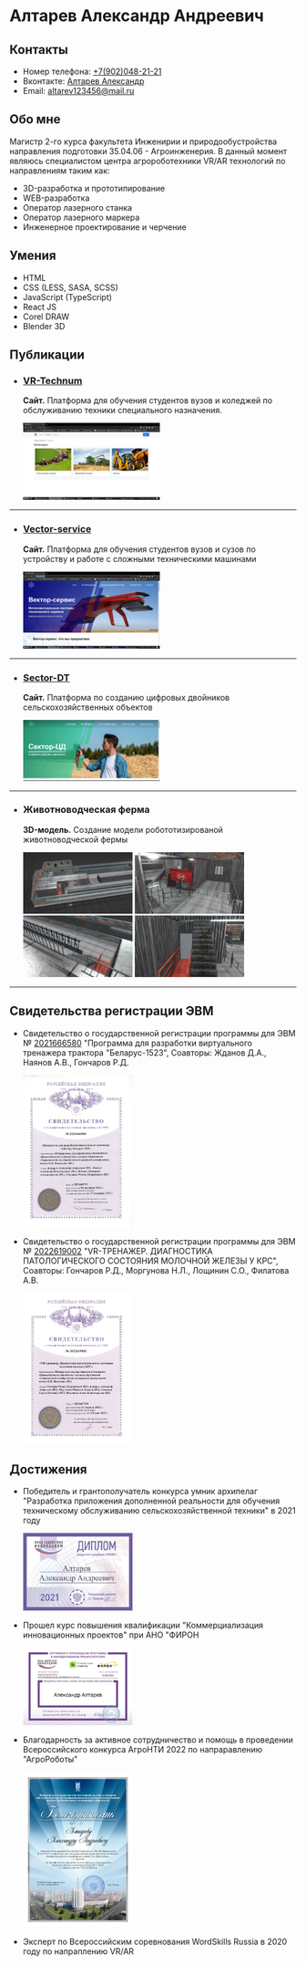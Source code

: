 # Алтарев Александр Андреевич

## Контакты 

* Номер телефона: [+7(902)048-21-21](tel:89020488121)
* Вконтакте: [Алтарев Александр](https://vk.com/alaisev)
* Email: [altarev123456@mail.ru](mailto:altarev123456@mail.ru)

## Обо мне 

Магистр 2-го курса факультета Инженирии и природообустройства направления подготовки 35.04.06 - Агроинженерия. В данный момент являюсь специалистом центра агророботехники VR/AR технологий по направлениям таким как: 

* 3D-разработка и прототипирование
* WEB-разработка
* Оператор лазерного станка
* Оператор лазерного маркера 
* Инженерное проектирование и черчение


## Умения 

* HTML
* CSS (LESS, SASA, SCSS)
* JavaScript (TypeScript)
* React JS
* Corel DRAW
* Blender 3D


## Публикации 

* ### [VR-Technum](https://vr-technum.ru/)

  **Сайт.** Платформа для обучения студентов вузов и коледжей по обслуживанию техники специального назначения.

  <img src="./image/VrT3.png" width=50%>

------------------------------------------------


* ### [Vector-service](https://service-vector.ru/)

  **Сайт.** Платформа для обучения студентов вузов и сузов по устройству и работе с сложными техническими машинами 

  <img src="./image/SerV1.png" width=50%>

------------------------------------------------

* ### [Sector-DT](https://sector-dt.ru//)

  **Сайт.** Платформа по созданию цифровых двойников сельскохозяйственных объектов 

  <img src="./image/sectorDT.png" width=50%>
  
------------------------------------------------

* ### Животноводческая ферма 

  **3D-модель.** Создание модели робототизированой животноводческой фермы 

  <img src="./image/fer1.jpg" width=40%>
  <img src="./image/fer2.jpg" width=40%>
  <img src="./image/fer3.jpg" width=40%>
  <img src="./image/fer4.jpg" width=40%>

------------------------------------------------


## Свидетельства регистрации ЭВМ

* Свидетельство о государственной регистрации программы для ЭВМ № [2021666580](https://www.elibrary.ru/item.asp?id=47118670&ysclid=lge3p772mv905521853) "Программа для разработки виртуального тренажера трактора "Беларус-1523", Соавторы: Жданов Д.А., Наянов А.В., Гончаров Р.Д.

  [<img src="./image/GrantBel.jpg" width=40%>](./image/GrantBel.jpg)

* Свидетельство о государственной регистрации программы для ЭВМ № [2022619002](https://elibrary.ru/item.asp?id=48493961) "VR-ТРЕНАЖЕР. ДИАГНОСТИКА ПАТОЛОГИЧЕСКОГО СОСТОЯНИЯ МОЛОЧНОЙ ЖЕЛЕЗЫ У КРС", Соавторы: Гончаров Р.Д., Моргунова Н.Л., Лощинин С.О., Филатова А.В.

  [<img src="./image/GrantKRS.jpg" width=40%>](./image/GrantKRS.jpg)

## Достижения 

* Победитель и грантополучатель конкурса умник архипелаг "Разработка приложения дополненной реальности для обучения техническому обслуживанию сельскохозяйственной техники" в 2021 году

  [<img src="./image/AltarevAA_page-0001.jpg" width=40%>](./image/AltarevAA_page-0001.jpg)

* Прошел курс повышения квалификации "Коммерциализация инновационных проектов" при АНО "ФИРОН

  [<img src="./image/certificate_pages-to-jpg-0001.jpg" width=40%>](./image/certificate_pages-to-jpg-0001.jpg)

* Благодарность за активное сотрудничество и помощь в проведении Всероссийского конкурса АгроНТИ 2022 по напраравлению "АгроРоботы"

  [<img src="./image/Altarev_2022_page-0001.jpg" width=40%>](./image/Altarev_2022_page-0001.jpg)

* Эксперт по Всероссийским соревнования WordSkills Russia в 2020 году по напраплению VR/AR


